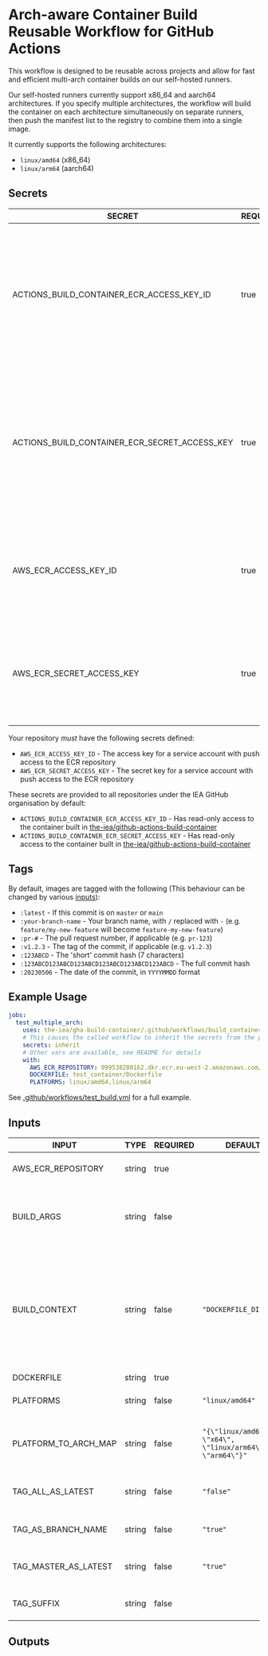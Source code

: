 # Arch-aware Container Build Reusable Workflow for GitHub Actions

This workflow is designed to be reusable across projects and allow for fast and efficient multi-arch container builds on our self-hosted runners.

Our self-hosted runners currently support x86_64 and aarch64 architectures. If you specify multiple architectures, the workflow will build the container on each architecture simultaneously on separate runners, then push the manifest list to the registry to combine them into a single image.

It currently supports the following architectures:
  - `linux/amd64` (x86_64)
  - `linux/arm64` (aarch64)

## Secrets

<!-- AUTO-DOC-SECRETS:START - Do not remove or modify this section -->

|                    SECRET                     | REQUIRED |                                                                                                       DESCRIPTION                                                                                                       |
|-----------------------------------------------|----------|-------------------------------------------------------------------------------------------------------------------------------------------------------------------------------------------------------------------------|
|   ACTIONS_BUILD_CONTAINER_ECR_ACCESS_KEY_ID   |   true   |   The AWS access key ID to use to grab the container built in [the-iea/github-actions-build-container](https://github.com/the-iea/github-actions-build-container) (Provided as an organisation secret within the IEA)   |
| ACTIONS_BUILD_CONTAINER_ECR_SECRET_ACCESS_KEY |   true   | The AWS secret access key to use to grab the container built in [the-iea/github-actions-build-container](https://github.com/the-iea/github-actions-build-container) (Provided as an organisation secret within the IEA) |
|             AWS_ECR_ACCESS_KEY_ID             |   true   |                                                The AWS access key ID to use for the ECR login (must have permissions to push to the repository you're trying to push to)                                                |
|           AWS_ECR_SECRET_ACCESS_KEY           |   true   |                                              The AWS secret access key to use for the ECR login (must have permissions to push to the repository you're trying to push to)                                              |

<!-- AUTO-DOC-SECRETS:END -->

Your repository _must_ have the following secrets defined:

  - `AWS_ECR_ACCESS_KEY_ID` - The access key for a service account with push access to the ECR repository
  - `AWS_ECR_SECRET_ACCESS_KEY` - The secret key for a service account with push access to the ECR repository

These secrets are provided to all repositories under the IEA GitHub organisation by default:

  - `ACTIONS_BUILD_CONTAINER_ECR_ACCESS_KEY_ID` - Has read-only access to the container built in [the-iea/github-actions-build-container](https://github.com/the-iea/github-actions-build-container)
  - `ACTIONS_BUILD_CONTAINER_ECR_SECRET_ACCESS_KEY` - Has read-only access to the container built in [the-iea/github-actions-build-container](https://github.com/the-iea/github-actions-build-container)

## Tags

By default, images are tagged with the following (This behaviour can be changed by various [inputs](#inputs)):

  - `:latest` - If this commit is on `master` or `main`
  - `:your-branch-name` - Your branch name, with `/` replaced with `-` (e.g. `feature/my-new-feature` will become `feature-my-new-feature`)
  - `:pr-#` - The pull request number, if applicable (e.g. `pr-123`)
  - `:v1.2.3` - The tag of the commit, if applicable (e.g. `v1.2.3`)
  - `:123ABCD` - The 'short' commit hash (7 characters)
  - `:123ABCD123ABCD123ABCD123ABCD123ABCD123ABCD` - The full commit hash
  - `:20230506` - The date of the commit, in `YYYYMMDD` format

## Example Usage

```yaml
jobs:
  test_multiple_arch:
    uses: the-iea/gha-build-container/.github/workflows/build_container.yml@master
    # This causes the called workflow to inherit the secrets from the parent workflow (this one)
    secrets: inherit
    # Other vars are available, see README for details
    with:
      AWS_ECR_REPOSITORY: 099538280162.dkr.ecr.eu-west-2.amazonaws.com/iea/shared/cr/gh/bld/psh/test
      DOCKERFILE: test_container/Dockerfile
      PLATFORMS: linux/amd64,linux/arm64
```
See [.github/workflows/test_build.yml](.github/workflows/test_build.yml) for a full example.

## Inputs

<!-- AUTO-DOC-INPUT:START - Do not remove or modify this section -->

|        INPUT         |  TYPE  | REQUIRED |                          DEFAULT                           |                                                                                                  DESCRIPTION                                                                                                  |
|----------------------|--------|----------|------------------------------------------------------------|---------------------------------------------------------------------------------------------------------------------------------------------------------------------------------------------------------------|
|  AWS_ECR_REPOSITORY  | string |   true   |                                                            |                                                                              The AWS ECR repository to push<br>the container to                                                                               |
|      BUILD_ARGS      | string |  false   |                                                            |                                                         The build arguments to pass to<br> the Docker build (Newline separated string<br>of KEY=VAR)                                                          |
|    BUILD_CONTEXT     | string |  false   |                   `"DOCKERFILE_DIRNAME"`                   | Build context used by the docker<br> builder (. to reference top of<br> Git repo, DOCKERFILE_DIRNAME to reference Dockerfile<br> directory - Either BUILD_CONTEXT or DOCKERFILE<br>or both must be specified) |
|      DOCKERFILE      | string |   true   |                                                            |                                                                                            The Dockerfile to build                                                                                            |
|      PLATFORMS       | string |  false   |                      `"linux/amd64"`                       |                                                                            The platforms to build for (comma<br>separated string)                                                                             |
| PLATFORM_TO_ARCH_MAP | string |  false   | `"{\"linux/amd64\": \"x64\", \"linux/arm64\": \"arm64\"}"` |                                                     A JSON object mapping platform to<br> architecture (Generally, you should not need<br>to change this)                                                     |
|  TAG_ALL_AS_LATEST   | string |  false   |                         `"false"`                          |                                                                    If true, tag the image as<br> latest no matter what branch we're<br>on                                                                     |
|  TAG_AS_BRANCH_NAME  | string |  false   |                          `"true"`                          |                                                                                Whether to tag the image as<br>the branch name                                                                                 |
| TAG_MASTER_AS_LATEST | string |  false   |                          `"true"`                          |                                                                  If true, tag the image as<br> latest if the branch is `master`<br>or `main`                                                                  |
|      TAG_SUFFIX      | string |  false   |                                                            |                                                                                      The suffix to append to the<br>tag                                                                                       |

<!-- AUTO-DOC-INPUT:END -->






## Outputs









